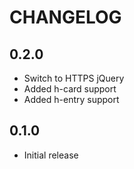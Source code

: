 CHANGELOG
=========

0.2.0
-----
* Switch to HTTPS jQuery
* Added h-card support
* Added h-entry support

0.1.0
-----
* Initial release
